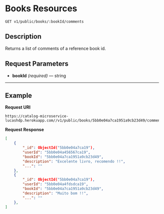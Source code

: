 # Books Resources

    GET v1/public/books/:bookId/comments

## Description
Returns a list of comments of a reference book id.

## Request Parameters

- **bookId** _(required)_ — string

***

## Example
**Request URI**

    https://catalog-microservice-lucashdp.herokuapp.com//v1/public/books/5bb0e04a7ca1951a9cb23d49/comments

**Request Response**
``` json
[
    {
        "_id": ObjectId("5bb0e04a7ca19"),
        "userId": "5bb0e04a456567ca19",
        "bookId": "5bb0e04a7ca1951a9cb23d49",
        "description": "Excelente livro, recomendo !!",
        "...": ""
    },
    {
        "_id": ObjectId("5bb0e04a7ca19"),
        "userId": "5bb0e04a4fdsdca19",
        "bookId": "5bb0e04a7ca1951a9cb23d49",
        "description": "Muito bom !!",
        "...": ""
    },
]
```